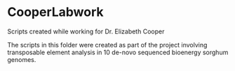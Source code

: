 # CooperLabwork
Scripts created while working for Dr. Elizabeth Cooper

The scripts in this folder were created as part of the project involving transposable element analysis in 10 de-novo sequenced bioenergy sorghum genomes.
